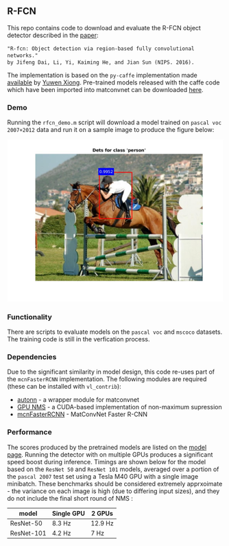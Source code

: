 R-FCN
---

This repo contains code to download and evaluate the R-FCN object detector 
described in the [paper](https://www.robots.ox.ac.uk/~vgg/rg/papers/dai16nips.pdf):

```
"R-fcn: Object detection via region-based fully convolutional networks."  
by Jifeng Dai, Li, Yi, Kaiming He, and Jian Sun (NIPS. 2016).
```

The implementation is based on the `py-caffe` implementation made
[available](https://github.com/Orpine/py-R-FCN) by [Yuwen Xiong](https://github.com/YuwenXiong).  Pre-trained models released with the caffe code which have been imported into matconvnet can be downloaded [here](http://www.robots.ox.ac.uk/~albanie/models.html#r-fcn-models).

### Demo

Running the `rfcn_demo.m` script will download a model trained on `pascal voc 2007+2012` data and run it on a sample image to produce the figure below:

<img src="misc/frcn-demo-fig.jpg" width="600" />

### Functionality

There are scripts to evaluate models on the `pascal voc` and `mscoco` datasets.  The training code is still in the verfication process.

### Dependencies

Due to the significant similarity in model design, this code re-uses part of the `mcnFasterRCNN` implementation. The following modules are required (these can be installed with `vl_contrib`):

* [autonn](https://github.com/vlfeat/autonn) - a wrapper module for matconvnet
* [GPU NMS](https://github.com/albanie/mcnNMS) - a CUDA-based implementation of non-maximum supression
* [mcnFasterRCNN](https://github.com/albanie/mcnFasterRCNN) - MatConvNet Faster R-CNN
  
### Performance

The scores produced by the pretrained models are listed on the [model page](http://www.robots.ox.ac.uk/~albanie/models.html#r-fcn-models).  Running the detector with on multiple GPUs produces a significant speed boost during inference.  Timings are shown below for the model based on the `ResNet 50` and `ResNet 101` models, averaged over a portion of the `pascal 2007` test set using a Tesla M40 GPU with a single image minibatch.  These benchmarks should be considered extremely apprxoimate - the variance on each image is high (due to differing input sizes), and they do not include the final short round of NMS :


| model      | Single GPU | 2 GPUs   |
|------------|-----------|-----------|
| ResNet-50  | 8.3 Hz    | 12.9 Hz   |
| ResNet-101 | 4.2 Hz    | 7 Hz      |
